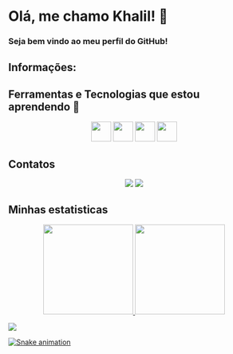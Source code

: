 # Olá, me chamo Khalil! 👋

### Seja bem vindo ao meu perfil do GitHub!
## Informações:

## Ferramentas e Tecnologias que estou aprendendo 🤔
<p align="center">
<img loading="lazy" src="https://cdn.jsdelivr.net/gh/devicons/devicon/icons/git/git-original.svg" width="40" height="40"/>  <img src="https://cdn.jsdelivr.net/gh/devicons/devicon@latest/icons/react/react-original.svg" width="40" height="40"/> <img src="https://cdn.jsdelivr.net/gh/devicons/devicon@latest/icons/javascript/javascript-original.svg" width="40" height="40"/> <img src="https://cdn.jsdelivr.net/gh/devicons/devicon@latest/icons/css3/css3-original.svg" width="40" height="40"/>
</p>

## Contatos
<div>
<p align="center">
<a href = "mailto:kacamargopacker@gmail.com"><img loading="lazy" src="https://img.shields.io/badge/Gmail-D14836?style=for-the-badge&logo=gmail&logoColor=white" target="_blank"></a>
<a href="https://www.linkedin.com/in/khalil-camargo-packer-035ba91a5/" target="_blank"><img loading="lazy" src="https://img.shields.io/badge/-LinkedIn-%230077B5?style=for-the-badge&logo=linkedin&logoColor=white" target="_blank"></a>
</p>
</div>

## Minhas estatisticas

<div>
<p align="center">
<a href="https://github.com/khalilcamp">
<img loading="lazy" height="180em" src="https://github-readme-stats.vercel.app/api/top-langs/?username=khalilcamp&layout=compact&langs_count=7&theme=dracula"/>
<img loading="lazy" height="180em" src="https://github-readme-stats.vercel.app/api?username=khalilcamp&show_icons=true&theme=dracula&include_all_commits=true&count_private=true"/>
</p>
</div>

![](https://media1.tenor.com/m/1_rDlopCuOAAAAAC/nerd-dog-nerd.gif)

![Snake animation](https://github.com/khalilcamp/khalilcamp/blob/output/github-contribution-grid-snake.svg)
<!--
**khalilcamp/khalilcamp** is a ✨ _special_ ✨ repository because its `README.md` (this file) appears on your GitHub profile.

Here are some ideas to get you started:

- 🔭 I’m currently working on ...
- 🌱 I’m currently learning ...
- 👯 I’m looking to collaborate on ...
- 🤔 I’m looking for help with ...
- 💬 Ask me about ...
- 📫 How to reach me: ...
- 😄 Pronouns: ...
- ⚡ Fun fact: ...
-->
